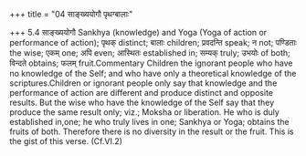 +++
title = "04 साङ्ख्ययोगौ पृथग्बालाः"

+++
5.4 साङ्ख्ययोगौ Sankhya (knowledge) and Yoga (Yoga of action or
performance of action); पृथक् distinct; बालाः children; प्रवदन्ति speak;
न not; पण्डिताः the wise; एकम् one; अपि even; आस्थितः established in;
सम्यक् truly; उभयोः of both; विन्दते obtains; फलम् fruit.Commentary
Children the ignorant people who have no knowledge of the Self; and who
have only a theoretical knowledge of the scriptures.Children or ignorant
people only say that knowledge and the performance of action are
different and produce distinct and opposite results. But the wise who
have the knowledge of the Self say that they produce the same result
only; viz.; Moksha or liberation. He who is duly established in,one; he
who truly lives in one; Sankhya or Yoga; obtains the fruits of both.
Therefore there is no diversity in the result or the fruit. This is the
gist of this verse. (Cf.VI.2)
